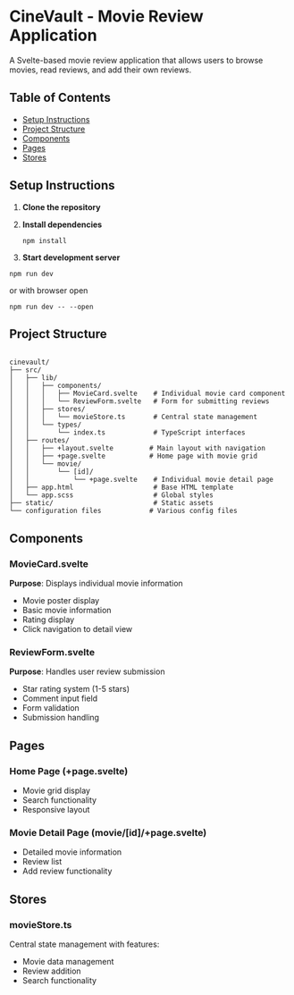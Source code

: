 # CineVault - Movie Review Application

A Svelte-based movie review application that allows users to browse movies, read reviews, and add their own reviews.

## Table of Contents
- [Setup Instructions](#setup-instructions)
- [Project Structure](#project-structure)
- [Components](#components)
- [Pages](#pages)
- [Stores](#stores)




## Setup Instructions

1. **Clone the repository**

2. **Install dependencies**
   ```plaintext
   npm install
   ```
   
3. **Start development server**

```plaintext
npm run dev
```
or with browser open
```plaintext
npm run dev -- --open
```

## Project Structure
```plaintext

cinevault/
├── src/
│   ├── lib/
│   │   ├── components/
│   │   │   ├── MovieCard.svelte    # Individual movie card component
│   │   │   └── ReviewForm.svelte   # Form for submitting reviews
│   │   ├── stores/
│   │   │   └── movieStore.ts       # Central state management
│   │   └── types/
│   │       └── index.ts            # TypeScript interfaces
│   ├── routes/
│   │   ├── +layout.svelte         # Main layout with navigation
│   │   ├── +page.svelte           # Home page with movie grid
│   │   └── movie/
│   │       └── [id]/
│   │           └── +page.svelte    # Individual movie detail page
│   ├── app.html                    # Base HTML template
│   └── app.scss                    # Global styles
├── static/                         # Static assets
└── configuration files            # Various config files
```  
## Components

### MovieCard.svelte
**Purpose**: Displays individual movie information
- Movie poster display
- Basic movie information
- Rating display
- Click navigation to detail view

### ReviewForm.svelte
**Purpose**: Handles user review submission
- Star rating system (1-5 stars)
- Comment input field
- Form validation
- Submission handling

## Pages

### Home Page (+page.svelte)
- Movie grid display
- Search functionality
- Responsive layout

### Movie Detail Page (movie/[id]/+page.svelte)
- Detailed movie information
- Review list
- Add review functionality

## Stores

### movieStore.ts
Central state management with features:
- Movie data management
- Review addition
- Search functionality






